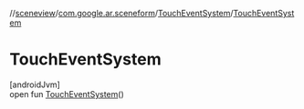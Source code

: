 //[sceneview](../../../index.md)/[com.google.ar.sceneform](../index.md)/[TouchEventSystem](index.md)/[TouchEventSystem](-touch-event-system.md)

# TouchEventSystem

[androidJvm]\
open fun [TouchEventSystem](-touch-event-system.md)()
